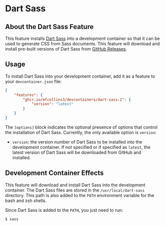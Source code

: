 # Dart Sass

## About the Dart Sass Feature

This feature installs [Dart Sass](https://sass-lang.com/dart-sass/) into a development container so that it can be used to generate CSS from Sass documents. This feature will download and install pre-built versions of Dart Sass from [GitHub Releases](https://github.com/sass/dart-sass/releases).

## Usage

To install Dart Sass into your development container, add it as a feature to your `devcontainer.json` file:

```json
{
    "features": {
        "ghcr.io/mfcollins3/devcontainers/dart-sass:1": {
            "version": "latest"
        }
    }
}
```

The `[options]` block indicates the optional presence of options that control the installation of Dart Sass. Currently, the only available option is `version`:

- `version`: the version number of Dart Sass to be installed into the development container. If not specified or if specified as `latest`, the latest version of Dart Sass will be downloaded from GitHub and installed.

## Development Container Effects

This feature will download and install Dart Sass into the development container. The Dart Sass files are stored in the `/usr/local/dart-sass` directory. This path is also added to the `PATH` environment variable for the bash and zsh shells.

Since Dart Sass is added to the `PATH`, you just need to run:

    $ sass
